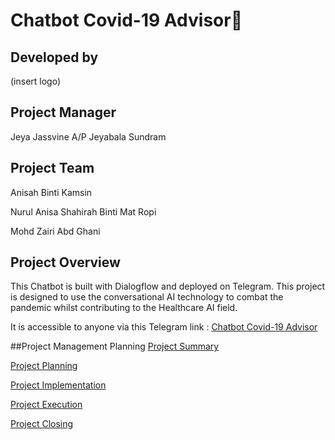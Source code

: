  # Chatbot Covid-19 Advisor🦠

## Developed by 

(insert logo)

## Project Manager
Jeya Jassvine A/P Jeyabala Sundram

## Project Team
Anisah Binti Kamsin

Nurul Anisa Shahirah Binti Mat Ropi 

Mohd Zairi Abd Ghani

## Project Overview

This Chatbot is built with Dialogflow and deployed on Telegram. This project is designed to use the conversational AI technology to combat the pandemic whilst contributing to 
the Healthcare AI field.

It is accessible to anyone via this Telegram link : [Chatbot Covid-19 Advisor](https://web.telegram.org/z/#2114253556)

##Project Management Planning
[Project Summary]()

[Project Planning]()

[Project Implementation]()

[Project Execution]()

[Project Closing]()
